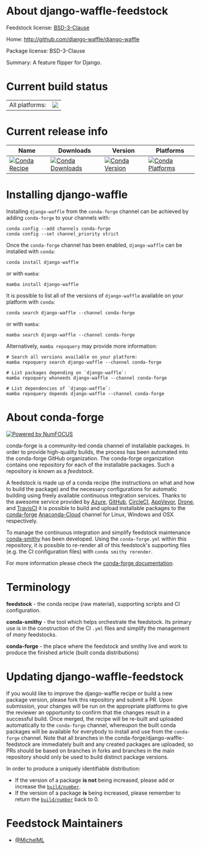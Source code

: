 About django-waffle-feedstock
=============================

Feedstock license: [BSD-3-Clause](https://github.com/conda-forge/django-waffle-feedstock/blob/main/LICENSE.txt)

Home: http://github.com/django-waffle/django-waffle

Package license: BSD-3-Clause

Summary: A feature flipper for Django.

Current build status
====================


<table><tr><td>All platforms:</td>
    <td>
      <a href="https://dev.azure.com/conda-forge/feedstock-builds/_build/latest?definitionId=10792&branchName=main">
        <img src="https://dev.azure.com/conda-forge/feedstock-builds/_apis/build/status/django-waffle-feedstock?branchName=main">
      </a>
    </td>
  </tr>
</table>

Current release info
====================

| Name | Downloads | Version | Platforms |
| --- | --- | --- | --- |
| [![Conda Recipe](https://img.shields.io/badge/recipe-django--waffle-green.svg)](https://anaconda.org/conda-forge/django-waffle) | [![Conda Downloads](https://img.shields.io/conda/dn/conda-forge/django-waffle.svg)](https://anaconda.org/conda-forge/django-waffle) | [![Conda Version](https://img.shields.io/conda/vn/conda-forge/django-waffle.svg)](https://anaconda.org/conda-forge/django-waffle) | [![Conda Platforms](https://img.shields.io/conda/pn/conda-forge/django-waffle.svg)](https://anaconda.org/conda-forge/django-waffle) |

Installing django-waffle
========================

Installing `django-waffle` from the `conda-forge` channel can be achieved by adding `conda-forge` to your channels with:

```
conda config --add channels conda-forge
conda config --set channel_priority strict
```

Once the `conda-forge` channel has been enabled, `django-waffle` can be installed with `conda`:

```
conda install django-waffle
```

or with `mamba`:

```
mamba install django-waffle
```

It is possible to list all of the versions of `django-waffle` available on your platform with `conda`:

```
conda search django-waffle --channel conda-forge
```

or with `mamba`:

```
mamba search django-waffle --channel conda-forge
```

Alternatively, `mamba repoquery` may provide more information:

```
# Search all versions available on your platform:
mamba repoquery search django-waffle --channel conda-forge

# List packages depending on `django-waffle`:
mamba repoquery whoneeds django-waffle --channel conda-forge

# List dependencies of `django-waffle`:
mamba repoquery depends django-waffle --channel conda-forge
```


About conda-forge
=================

[![Powered by
NumFOCUS](https://img.shields.io/badge/powered%20by-NumFOCUS-orange.svg?style=flat&colorA=E1523D&colorB=007D8A)](https://numfocus.org)

conda-forge is a community-led conda channel of installable packages.
In order to provide high-quality builds, the process has been automated into the
conda-forge GitHub organization. The conda-forge organization contains one repository
for each of the installable packages. Such a repository is known as a *feedstock*.

A feedstock is made up of a conda recipe (the instructions on what and how to build
the package) and the necessary configurations for automatic building using freely
available continuous integration services. Thanks to the awesome service provided by
[Azure](https://azure.microsoft.com/en-us/services/devops/), [GitHub](https://github.com/),
[CircleCI](https://circleci.com/), [AppVeyor](https://www.appveyor.com/),
[Drone](https://cloud.drone.io/welcome), and [TravisCI](https://travis-ci.com/)
it is possible to build and upload installable packages to the
[conda-forge](https://anaconda.org/conda-forge) [Anaconda-Cloud](https://anaconda.org/)
channel for Linux, Windows and OSX respectively.

To manage the continuous integration and simplify feedstock maintenance
[conda-smithy](https://github.com/conda-forge/conda-smithy) has been developed.
Using the ``conda-forge.yml`` within this repository, it is possible to re-render all of
this feedstock's supporting files (e.g. the CI configuration files) with ``conda smithy rerender``.

For more information please check the [conda-forge documentation](https://conda-forge.org/docs/).

Terminology
===========

**feedstock** - the conda recipe (raw material), supporting scripts and CI configuration.

**conda-smithy** - the tool which helps orchestrate the feedstock.
                   Its primary use is in the construction of the CI ``.yml`` files
                   and simplify the management of *many* feedstocks.

**conda-forge** - the place where the feedstock and smithy live and work to
                  produce the finished article (built conda distributions)


Updating django-waffle-feedstock
================================

If you would like to improve the django-waffle recipe or build a new
package version, please fork this repository and submit a PR. Upon submission,
your changes will be run on the appropriate platforms to give the reviewer an
opportunity to confirm that the changes result in a successful build. Once
merged, the recipe will be re-built and uploaded automatically to the
`conda-forge` channel, whereupon the built conda packages will be available for
everybody to install and use from the `conda-forge` channel.
Note that all branches in the conda-forge/django-waffle-feedstock are
immediately built and any created packages are uploaded, so PRs should be based
on branches in forks and branches in the main repository should only be used to
build distinct package versions.

In order to produce a uniquely identifiable distribution:
 * If the version of a package **is not** being increased, please add or increase
   the [``build/number``](https://docs.conda.io/projects/conda-build/en/latest/resources/define-metadata.html#build-number-and-string).
 * If the version of a package **is** being increased, please remember to return
   the [``build/number``](https://docs.conda.io/projects/conda-build/en/latest/resources/define-metadata.html#build-number-and-string)
   back to 0.

Feedstock Maintainers
=====================

* [@MichelML](https://github.com/MichelML/)

